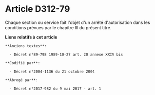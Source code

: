# Article D312-79

Chaque section ou service fait l'objet d'un arrêté d'autorisation dans les conditions prévues par le chapitre III du présent
titre.

**Liens relatifs à cet article**

	**Anciens textes**:

	  - Décret n°89-798 1989-10-27 art. 20 annexe XXIV bis

	**Codifié par**:

	  - Décret n°2004-1136 du 21 octobre 2004

	**Abrogé par**:

	  - Décret n°2017-982 du 9 mai 2017 - art. 1
